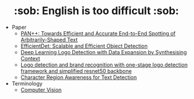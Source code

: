 <div align=center> <h1> :sob: English is too difficult :sob: </h1> </div>

+ Paper
  + [PAN++: Towards Efficient and Accurate End-to-End Spotting of Arbitrarily-Shaped Text](https://github.com/Zerohertz/English-is-too-difficult/blob/main/Paper/PAN++_Towards_Efficient_and_Accurate_End-to-End_Spotting_of_Arbitrarily-Shaped_Text.md)
  + [EfficientDet: Scalable and Efficient Object Detection](https://github.com/Zerohertz/English-is-too-difficult/blob/main/Paper/EfficientDet_Scalable_and_Efficient_Object_Detection.md)
  + [Deep Learning Logo Detection with Data Expansion by Synthesising Context](https://github.com/Zerohertz/English-is-too-difficult/blob/main/Paper/Deep_Learning_Logo_Detection_with_Data_Expansion_by_Synthesising_Context.md)
  + [Logo detection and brand recognition with one-stage logo detection framework and simplified resnet50 backbone](https://github.com/Zerohertz/English-is-too-difficult/blob/main/Paper/Logo_detection_and_brand_recognition_with_one-stage_logo_detection_framework_and_simplified_resnet50_backbone.md)
  + [Character Region Awareness for Text Detection](https://github.com/Zerohertz/English-is-too-difficult/blob/main/Paper/Character_Region_Awareness_for_Text_Detection.md)
+ Terminology
  + [Computer Vision](https://github.com/Zerohertz/English-is-too-difficult/blob/main/Terminology/Computer_Vision.md)